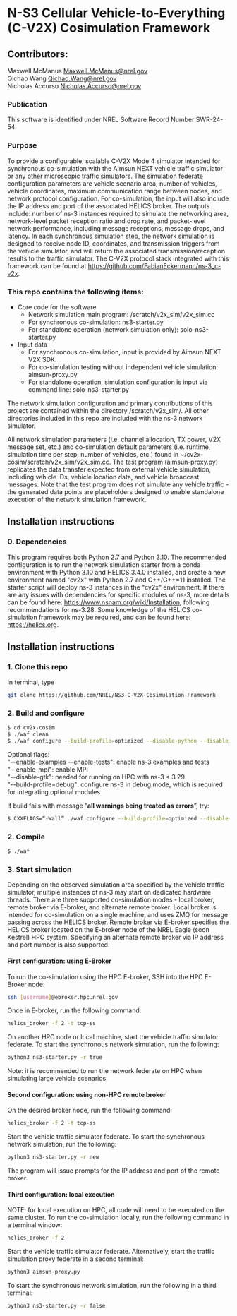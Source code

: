 # N-S3 Cellular Vehicle-to-Everything (C-V2X) Cosimulation Framework
## Contributors:
Maxwell McManus <Maxwell.McManus@nrel.gov>
<br>
Qichao Wang <Qichao.Wang@nrel.gov>
<br>
Nicholas Accurso <Nicholas.Accurso@nrel.gov>
### Publication
This software is identified under NREL Software Record Number SWR-24-54. 

### Purpose
To provide a configurable, scalable C-V2X Mode 4 simulator intended for synchronous co-simulation with the Aimsun NEXT vehicle traffic simulator or any other microscopic traffic simulators. 
The simulation federate configuration parameters are vehicle scenario area, number of vehicles, vehicle coordinates, maximum communication range between nodes, and network protocol configuration. For co-simulation, the input will also include the IP address and port of the associated HELICS broker. The outputs include: number of ns-3 instances required to simulate the networking area, network-level packet reception ratio and drop rate, and packet-level network performance, including message receptions, message drops, and latency. In each synchronous simulation step, the network simulation is designed to receive node ID, coordinates, and transmission triggers from the vehicle simulator, and will return the associated transmission/reception results to the traffic simulator. The C-V2X protocol stack integrated with this framework can be found at https://github.com/FabianEckermann/ns-3_c-v2x.  


### This repo contains the following items:
- Core code for the software
	* Network simulation main program: /scratch/v2x\_sim/v2x\_sim.cc 
	* For synchronous co-simulation: ns3-starter.py
	* For standalone operation (network simulation only): solo-ns3-starter.py
- Input data
	* For synchronous co-simulation, input is provided by Aimsun NEXT V2X SDK.
	* For co-simulation testing without independent vehicle simulation: aimsun-proxy.py
	* For standalone operation, simulation configuration is input via command line: solo-ns3-starter.py
	
The network simulation configuration and primary contributions of this project are contained within the directory /scratch/v2x_sim/. All other directories included in this repo are included with the ns-3 network simulator. 

All network simulation parameters (i.e. channel allocation, TX power, V2X message set, etc.) and co-simulation default parameters (i.e. runtime, simulation time per step, number of vehicles, etc.) found in ~/cv2x-cosim/scratch/v2x\_sim/v2x\_sim.cc. The test program (aimsun-proxy.py)  replicates the data transfer expected from external vehicle simulation, including vehicle IDs, vehicle location data, and vehicle broadcast messages. Note that the test program does not simulate any vehicle traffic - the generated data points are placeholders designed to enable standalone execution of the network simulation framework.  


## Installation instructions
### 0. Dependencies
This program requires both Python 2.7 and Python 3.10. The recommended configuration is to run the network simulation starter from a conda environment with Python 3.10 and HELICS 3.4.0 installed, and create a new environment named "cv2x" with Python 2.7 and C++/G++=11 installed. The starter script will deploy ns-3 instances in the "cv2x" environment. If there are any issues with dependencies for specific modules of ns-3, more details can be found here: https://www.nsnam.org/wiki/Installation, following recommendations for ns-3.28. Some knowledge of the HELICS co-simulation framework may be required, and can be found here: https://helics.org.
## Installation instructions
### 1. Clone this repo
In terminal, type
``` bash
git clone https://github.com/NREL/NS3-C-V2X-Cosimulation-Framework 
```
### 2. Build and configure
``` bash
$ cd cv2x-cosim  
$ ./waf clean  
$ ./waf configure --build-profile=optimized --disable-python --disable-gtk   
```
Optional flags:  
"--enable-examples --enable-tests": enable ns-3 examples and tests   
"--enable-mpi": enable MPI   
"--disable-gtk": needed for running on HPC with ns-3 < 3.29   
"--build-profile=debug": configure ns-3 in debug mode, which is required for integrating optional modules   

If build fails with message “__all warnings being treated as errors__”, try:  
``` bash
$ CXXFLAGS=“-Wall” ./waf configure --build-profile=optimized --disable-python --enable-examples --enable-tests  
```

### 2. Compile
``` bash   
$ ./waf  
```

### 3. Start simulation
Depending on the observed simulation area specified by the vehicle traffic simulator, multiple instances of ns-3 may start on dedicated hardware threads. There are three supported co-simulation modes - local broker, remote broker via E-broker, and alternate remote broker. Local broker is intended for co-simulation on a single machine, and uses ZMQ for message passing across the HELICS broker. Remote broker via E-broker specifies the HELICS broker located on the E-broker node of the NREL Eagle (soon Kestrel) HPC system. Specifying an alternate remote broker via IP address and port number is also supported.  

#### First configuration: using E-Broker
To run the co-simulation using the HPC E-broker, SSH into the HPC E-Broker node:
``` bash
ssh [username]@ebroker.hpc.nrel.gov
```
Once in E-broker, run the following command: 
``` bash
helics_broker -f 2 -t tcp-ss
```
On another HPC node or local machine, start the vehicle traffic simulator federate. 
To start the synchronous network simulation, run the following: 
``` bash  
python3 ns3-starter.py -r true  
```
Note: it is recommended to run the network federate on HPC when simulating large vehicle scenarios. 

#### Second configuration: using non-HPC remote broker
On the desired broker node, run the following command:
``` bash
helics_broker -f 2 -t tcp-ss
```
Start the vehicle traffic simulator federate. 
To start the synchronous network simulation, run the following: 
``` bash  
python3 ns3-starter.py -r new  
```
The program will issue prompts for the IP address and port of the remote broker. 

#### Third configuration: local execution
NOTE: for local execution on HPC, all code will need to be executed on the same cluster. 
To run the co-simulation locally, run the following command in a terminal window:
``` bash
helics_broker -f 2  
```
Start the vehicle traffic simulator federate. Alternatively, start the traffic simulation proxy federate in a second terminal:
``` bash
python3 aimsun-proxy.py
```
To start the synchronous network simulation, run the following in a third terminal: 
``` bash  
python3 ns3-starter.py -r false  
```
<!--
NOTE: this software is designed to interface with the HELICS co-simulation framework, and as such both Python 2.7 and Python 3.10 will need to be installed. If ns-3 cannot find Python in "/usr/bin/env/" after the installation, the system may not have an executable named "python", which ns-3 requires. Double-check that both "python2" and "python3" executables are available in "/usr/bin/env/", then create a symbolic link to "python2" (or update ns-3 path variables, if preferred): 
``` bash
$ sudo ln -s /usr/bin/python2 /usr/bin/python
```
-->
